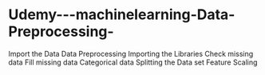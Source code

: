 # Udemy---machinelearning-Data-Preprocessing-
Import the Data
Data Preprocessing
Importing the Libraries
Check missing data
Fill missing data
Categorical data
Splitting the Data set 
Feature Scaling 
